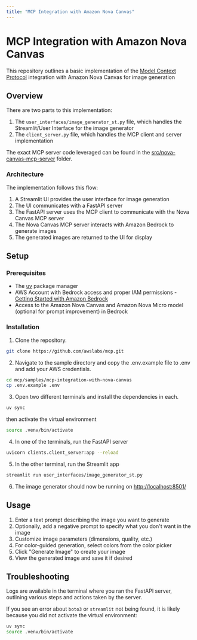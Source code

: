 ```yaml
---
title: "MCP Integration with Amazon Nova Canvas"
---
```


# MCP Integration with Amazon Nova Canvas

This repository outlines a basic implementation of the [Model Context Protocol](https://modelcontextprotocol.io/) integration with Amazon Nova Canvas for image generation

## Overview

There are two parts to this implementation:

1. The `user_interfaces/image_generator_st.py` file, which handles the Streamlit/User Interface for the image generator
2. The `client_server.py` file, which handles the MCP client and server implementation

The exact MCP server code leveraged can be found in the [src/nova-canvas-mcp-server](../../src/nova-canvas-mcp-server/) folder.

### Architecture

The implementation follows this flow:
1. A Streamlit UI provides the user interface for image generation
2. The UI communicates with a FastAPI server
3. The FastAPI server uses the MCP client to communicate with the Nova Canvas MCP server
4. The Nova Canvas MCP server interacts with Amazon Bedrock to generate images
5. The generated images are returned to the UI for display

## Setup

### Prerequisites

- The [uv](https://docs.astral.sh/uv/getting-started/installation/) package manager
- AWS Account with Bedrock access and proper IAM permissions - [Getting Started with Amazon Bedrock](https://docs.aws.amazon.com/bedrock/latest/userguide/getting-started.html)
- Access to the Amazon Nova Canvas and Amazon Nova Micro model (optional for prompt improvement) in Bedrock

### Installation

1. Clone the repository.

```bash
git clone https://github.com/awslabs/mcp.git
```

2. Navigate to the sample directory and copy the .env.example file to .env and add your AWS credentials.

```bash
cd mcp/samples/mcp-integration-with-nova-canvas
cp .env.example .env
```

3. Open two different terminals and install the dependencies in each.

```bash
uv sync
```

then activate the virtual environment

```bash
source .venv/bin/activate
```
4. In one of the terminals, run the FastAPI server

```bash
uvicorn clients.client_server:app --reload
```

5. In the other terminal, run the Streamlit app

```bash
streamlit run user_interfaces/image_generator_st.py
```

6. The image generator should now be running on [http://localhost:8501/](http://localhost:8501/)

## Usage

1. Enter a text prompt describing the image you want to generate
2. Optionally, add a negative prompt to specify what you don't want in the image
3. Customize image parameters (dimensions, quality, etc.)
4. For color-guided generation, select colors from the color picker
5. Click "Generate Image" to create your image
6. View the generated image and save it if desired

## Troubleshooting

Logs are available in the terminal where you ran the FastAPI server, outlining various steps and actions taken by the server.

If you see an error about `boto3` or `streamlit` not being found, it is likely because you did not activate the virtual environment:

```bash
uv sync
source .venv/bin/activate
